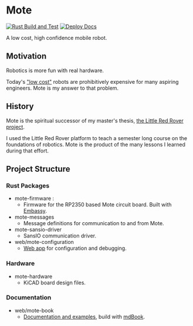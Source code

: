 # Mote

[![Rust Build and Test](https://github.com/usedhondacivic/mote/actions/workflows/rust.yml/badge.svg)](https://github.com/usedhondacivic/mote/actions/workflows/rust.yml)
[![Deploy Docs](https://github.com/usedhondacivic/mote/actions/workflows/deploy.yaml/badge.svg)](https://github.com/usedhondacivic/mote/actions/workflows/deploy.yaml)

A low cost, high confidence mobile robot.

## Motivation

Robotics is more fun with real hardware.

Today's ["low cost"](https://www.robotshop.com/products/clearpath-robotics-turtlebot-4-mobile-robot) robots are prohibitively expensive for many aspiring engineers.
Mote is my answer to that problem.

## History

Mote is the spiritual successor of my master's thesis, [the Little Red Rover project](https://github.com/little-red-rover).

I used the Little Red Rover platform to teach a semester long course on the foundations of robotics.
Mote is the product of the many lessons I learned during that effort.

## Project Structure

### Rust Packages
* mote-firmware :
    * Firmware for the RP2350 based Mote circuit board. Built with [Embassy](https://github.com/embassy-rs/embassy).
* mote-messages
    * Message definitions for communication to and from Mote.
* mote-sansio-driver
    * SansIO communication driver.
* web/mote-configuration
    * [Web app](https://michael-crum.com/mote/configuration/) for configuration and debugging.

### Hardware
* mote-hardware 
    * KiCAD board design files.

### Documentation
* web/mote-book
    * [Documentation and examples](https://michael-crum.com/mote/), build with [mdBook](https://rust-lang.github.io/mdBook/).

